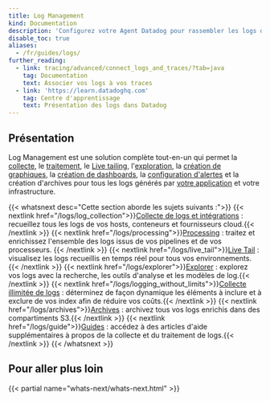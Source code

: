 ```yaml
---
title: Log Management
kind: Documentation
description: 'Configurez votre Agent Datadog pour rassembler les logs de votre host, de vos conteneurs et de vos services.'
disable_toc: true
aliases:
  - /fr/guides/logs/
further_reading:
  - link: tracing/advanced/connect_logs_and_traces/?tab=java
    tag: Documentation
    text: Associer vos logs à vos traces
  - link: 'https://learn.datadoghq.com'
    tag: Centre d'apprentissage
    text: Présentation des logs dans Datadog
---
```

## Présentation

Log Management est une solution complète tout-en-un qui permet la [collecte][1], le [traitement][2], le [Live tailing][3], l'[exploration][4], la [création de graphiques][5], la [création de dashboards][6], la [configuration d'alertes][7] et la création d'archives pour tous les logs générés par [votre application][8] et votre infrastructure.

{{< whatsnext desc="Cette section aborde les sujets suivants :">}}
  {{< nextlink href="/logs/log_collection">}}<u>Collecte de logs et intégrations</u> : recueillez tous les logs de vos hosts, conteneurs et fournisseurs cloud.{{< /nextlink >}}
  {{< nextlink href="/logs/processing">}}<u>Processing</u> : traitez et enrichissez l'ensemble des logs issus de vos pipelines et de vos processeurs. {{< /nextlink >}}
  {{< nextlink href="/logs/live_tail">}}<u>Live Tail</u> : visualisez les logs recueillis en temps réel pour tous vos environnements.{{< /nextlink >}}
  {{< nextlink href="/logs/explorer">}}<u>Explorer</u> : explorez vos logs avec la recherche, les outils d'analyse et les modèles de log.{{< /nextlink >}}
  {{< nextlink href="/logs/logging_without_limits">}}<u>Collecte illimitée de logs</u> : déterminez de façon dynamique les éléments à inclure et à exclure de vos index afin de réduire vos coûts.{{< /nextlink >}}
  {{< nextlink href="/logs/archives">}}<u>Archives</u> : archivez tous vos logs enrichis dans des compartiments S3.{{< /nextlink >}}
  {{< nextlink href="/logs/guide">}}<u>Guides</u> : accédez à des articles d'aide supplémentaires à propos de la collecte et du traitement de logs.{{< /nextlink >}}
{{< /whatsnext >}}

## Pour aller plus loin

{{< partial name="whats-next/whats-next.html" >}}

[1]: /fr/agent/logs
[2]: /fr/logs/processing
[3]: /fr/logs/live_tail
[4]: /fr/logs/explore
[5]: /fr/logs/explorer/analytics
[6]: /fr/graphing/dashboards/widgets/#timeseries
[7]: /fr/monitors/monitor_types/log
[8]: /fr/logs/log_collection/#how-to-get-the-most-of-your-application-logs
